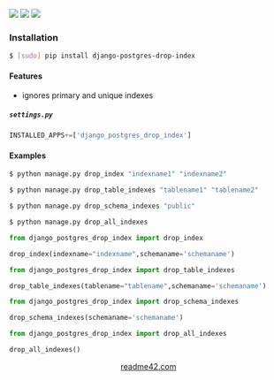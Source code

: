 <!--
https://readme42.com
-->


[![](https://img.shields.io/pypi/v/django-postgres-drop-index.svg?maxAge=3600)](https://pypi.org/project/django-postgres-drop-index/)
[![](https://img.shields.io/badge/License-Unlicense-blue.svg?longCache=True)](https://unlicense.org/)
[![](https://github.com/andrewp-as-is/django-postgres-drop-index.py/workflows/tests42/badge.svg)](https://github.com/andrewp-as-is/django-postgres-drop-index.py/actions)

### Installation
```bash
$ [sudo] pip install django-postgres-drop-index
```

#### Features
+   ignores primary and unique indexes

##### `settings.py`
```python
INSTALLED_APPS+=['django_postgres_drop_index']
```

#### Examples
```bash
$ python manage.py drop_index "indexname1" "indexname2"
```

```bash
$ python manage.py drop_table_indexes "tablename1" "tablename2"
```

```bash
$ python manage.py drop_schema_indexes "public"
```

```bash
$ python manage.py drop_all_indexes
```

```python
from django_postgres_drop_index import drop_index

drop_index(indexname="indexname",schemaname='schemaname')
```

```python
from django_postgres_drop_index import drop_table_indexes

drop_table_indexes(tablename="tablename",schemaname='schemaname')
```

```python
from django_postgres_drop_index import drop_schema_indexes

drop_schema_indexes(schemaname='schemaname')
```

```python
from django_postgres_drop_index import drop_all_indexes

drop_all_indexes()
```

<p align="center">
    <a href="https://readme42.com/">readme42.com</a>
</p>
